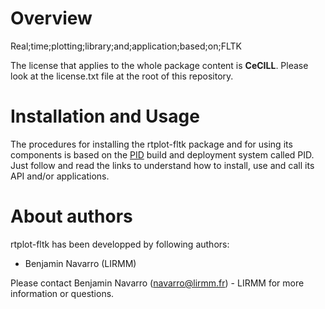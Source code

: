 
Overview
=========

Real;time;plotting;library;and;application;based;on;FLTK

The license that applies to the whole package content is **CeCILL**. Please look at the license.txt file at the root of this repository.

Installation and Usage
=======================

The procedures for installing the rtplot-fltk package and for using its components is based on the [PID](https://gite.lirmm.fr/pid/pid-workspace/wikis/home) build and deployment system called PID. Just follow and read the links to understand how to install, use and call its API and/or applications.


About authors
=====================

rtplot-fltk has been developped by following authors: 
+ Benjamin Navarro (LIRMM)

Please contact Benjamin Navarro (navarro@lirmm.fr) - LIRMM for more information or questions.





